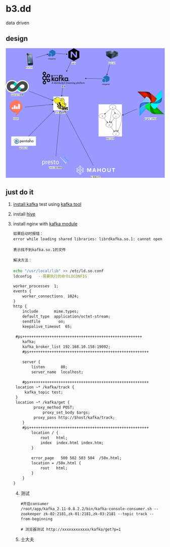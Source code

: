 # b3.dd
data driven


## design

![](./docs/dd.png)



## just do it

1.  [install kafka](https://github.com/apporoad/eploy/blob/master/docs/kafka.md)   test using [kafka tool](http://www.kafkatool.com/)
2.  install [hive](https://github.com/hyd-raiders/b2.xdo)

3. install  nginx with [kafka module](https://github.com/brg-liuwei/ngx_kafka_module)

   ```bash
   如果启动时报错：
   error while loading shared libraries: librdkafka.so.1: cannot open shared object file: No such file or directory
   
   表示找不到kafka.so.1的文件
   
   解决方法：
   
   echo "/usr/local/lib" >> /etc/ld.so.conf
   ldconfig   --需要执行的命令LDCONFIG
   ```

   ```nginx
   worker_processes  1;
   events {
       worker_connections  1024;
   }
   http {
       include       mime.types;
       default_type  application/octet-stream;
       sendfile        on;
       keepalive_timeout  65;
   
   	#ps+++++++++++++++++++++++++++++++++++++++++++++++++++++
       kafka;
       kafka_broker_list 192.168.10.158:19092;
       #ps+++++++++++++++++++++++++++++++++++++++++++++++++++++
       
       server {
           listen       80;
           server_name  localhost;
   
       #ps+++++++++++++++++++++++++++++++++++++++++++++++++++++
   	location ~* /kafka/track {
   		kafka_topic test;
   	}
   	location ~* /kafka/get {
       		proxy_method POST;
          		proxy_set_body $args;
       		proxy_pass http://$host/kafka/track;
       }
       #ps+++++++++++++++++++++++++++++++++++++++++++++++++++++
           location / {
               root   html;
               index  index.html index.htm;
           }
   
           error_page   500 502 503 504  /50x.html;
           location = /50x.html {
               root   html;
           }
       }
   }
   ```

   4. 测试

      ```
      #开启consumer
      /root/app/kafka_2.11-0.8.2.2/bin/kafka-console-consumer.sh --zookeeper zk-02:2181,zk-01:2181,zk-03:2181 --topic track --from-beginning
      
      # 浏览器测试 http://xxxxxxxxxxxx/kafka/get?p=1
      ```

   5. 士大夫


